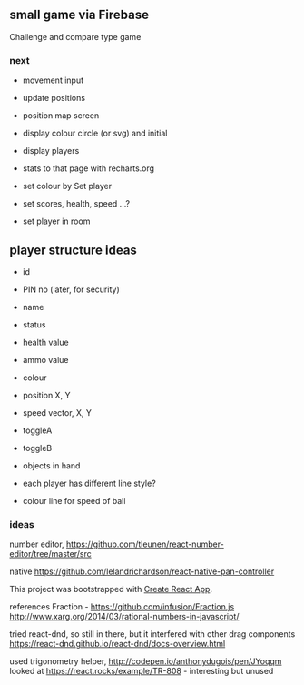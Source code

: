 ## small game via Firebase ##

Challenge and compare type game

### next ###

- movement input
- update positions

- position map screen
- display colour circle (or svg) and initial
- display players

- stats to that page with recharts.org

- set colour by Set player
- set scores, health, speed ...?
- set player in room


## player structure ideas ##
- id
- PIN no (later, for security)
- name
- status
- health value
- ammo value
- colour
- position X, Y
- speed vector, X, Y
- toggleA
- toggleB
- objects in hand

- each player has different line style?
- colour line for speed of ball

### ideas
number editor, https://github.com/tleunen/react-number-editor/tree/master/src

native
https://github.com/lelandrichardson/react-native-pan-controller

This project was bootstrapped with [Create React App](https://github.com/facebookincubator/create-react-app).

references
Fraction - https://github.com/infusion/Fraction.js
http://www.xarg.org/2014/03/rational-numbers-in-javascript/  

tried react-dnd, so still in there, but it interfered with other drag components
https://react-dnd.github.io/react-dnd/docs-overview.html

used trigonometry helper,
http://codepen.io/anthonydugois/pen/JYoqqm
looked at https://react.rocks/example/TR-808 - interesting but unused

